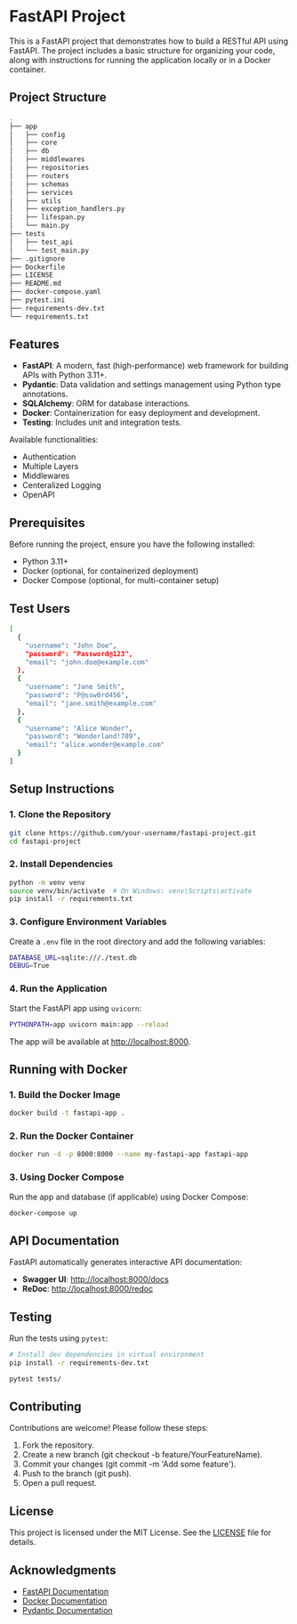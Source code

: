 # FastAPI Project

This is a FastAPI project that demonstrates how to build a RESTful API using FastAPI. The project includes a basic structure for organizing your code, along with instructions for running the application locally or in a Docker container.

## Project Structure

```bash
.
├── app
│   ├── config
│   ├── core
│   ├── db
│   ├── middlewares
│   ├── repositories
│   ├── routers
│   ├── schemas
│   ├── services
│   ├── utils
│   ├── exception_handlers.py
│   ├── lifespan.py
│   └── main.py
├── tests
│   ├── test_api
│   └── test_main.py
├── .gitignore
├── Dockerfile
├── LICENSE
├── README.md
├── docker-compose.yaml
├── pytest.ini
├── requirements-dev.txt
└── requirements.txt
```

## Features

- **FastAPI**: A modern, fast (high-performance) web framework for building APIs with Python 3.11+.
- **Pydantic**: Data validation and settings management using Python type annotations.
- **SQLAlchemy**: ORM for database interactions.
- **Docker**: Containerization for easy deployment and development.
- **Testing**: Includes unit and integration tests.

Available functionalities:

- Authentication
- Multiple Layers
- Middlewares
- Centeralized Logging
- OpenAPI

## Prerequisites

Before running the project, ensure you have the following installed:

- Python 3.11+
- Docker (optional, for containerized deployment)
- Docker Compose (optional, for multi-container setup)

## Test Users

```bash
[
  {
    "username": "John Doe",
    "password": "Password@123",
    "email": "john.doe@example.com"
  },
  {
    "username": "Jane Smith",
    "password": "P@ssw0rd456",
    "email": "jane.smith@example.com"
  },
  {
    "username": "Alice Wonder",
    "password": "Wonderland!789",
    "email": "alice.wonder@example.com"
  }
]
```

## Setup Instructions

### 1. Clone the Repository

```bash
git clone https://github.com/your-username/fastapi-project.git
cd fastapi-project
```

### 2. Install Dependencies

```bash
python -m venv venv
source venv/bin/activate  # On Windows: venv\Scripts\activate
pip install -r requirements.txt
```

### 3. Configure Environment Variables

Create a `.env` file in the root directory and add the following variables:

```bash
DATABASE_URL=sqlite:///./test.db
DEBUG=True
```

### 4. Run the Application

Start the FastAPI app using `uvicorn`:

```bash
PYTHONPATH=app uvicorn main:app --reload
```

The app will be available at <http://localhost:8000>.

## Running with Docker

### 1. Build the Docker Image

```bash
docker build -t fastapi-app .
```

### 2. Run the Docker Container

```bash
docker run -d -p 8000:8000 --name my-fastapi-app fastapi-app
```

### 3. Using Docker Compose

Run the app and database (if applicable) using Docker Compose:

```bash
docker-compose up
```

## API Documentation

FastAPI automatically generates interactive API documentation:

- **Swagger UI**: <http://localhost:8000/docs>
- **ReDoc**: <http://localhost:8000/redoc>

## Testing

Run the tests using `pytest`:

```bash
# Install dev dependencies in virtual environment
pip install -r requirements-dev.txt

pytest tests/
```

## Contributing

Contributions are welcome! Please follow these steps:

1. Fork the repository.
2. Create a new branch (git checkout -b feature/YourFeatureName).
3. Commit your changes (git commit -m 'Add some feature').
4. Push to the branch (git push).
5. Open a pull request.

## License

This project is licensed under the MIT License. See the [LICENSE](./LICENSE) file for details.

## Acknowledgments

- [FastAPI Documentation](https://fastapi.tiangolo.com/)
- [Docker Documentation](https://docs.docker.com/)
- [Pydantic Documentation](https://docs.pydantic.dev/latest/)
